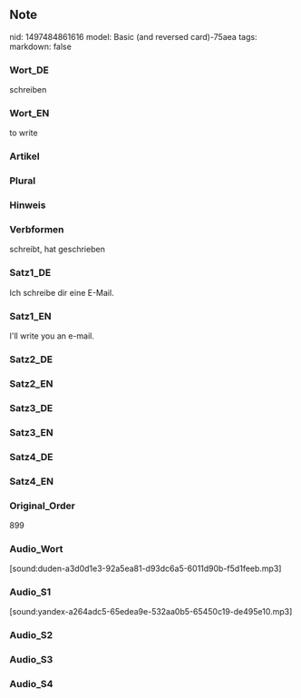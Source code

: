## Note
nid: 1497484861616
model: Basic (and reversed card)-75aea
tags: 
markdown: false

### Wort_DE
schreiben

### Wort_EN
to write

### Artikel


### Plural


### Hinweis


### Verbformen
schreibt, hat geschrieben

### Satz1_DE
Ich schreibe dir eine E-Mail.

### Satz1_EN
I'll write you an e-mail.

### Satz2_DE


### Satz2_EN


### Satz3_DE


### Satz3_EN


### Satz4_DE


### Satz4_EN


### Original_Order
899

### Audio_Wort
[sound:duden-a3d0d1e3-92a5ea81-d93dc6a5-6011d90b-f5d1feeb.mp3]

### Audio_S1
[sound:yandex-a264adc5-65edea9e-532aa0b5-65450c19-de495e10.mp3]

### Audio_S2


### Audio_S3


### Audio_S4

